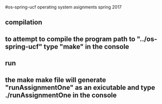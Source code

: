 #os-spring-ucf
operating system asignments spring 2017 

compilation
------------------------------------------------------------------------
to attempt to compile the program path to 
	"../os-spring-ucf"
type 
	"make" 
in the console
------------------------------------------------------------------------

run
------------------------------------------------------------------------
the make make file will generate "runAssignmentOne" as an exicutable 
and type 
	./runAssignmentOne 
in the console
------------------------------------------------------------------------

